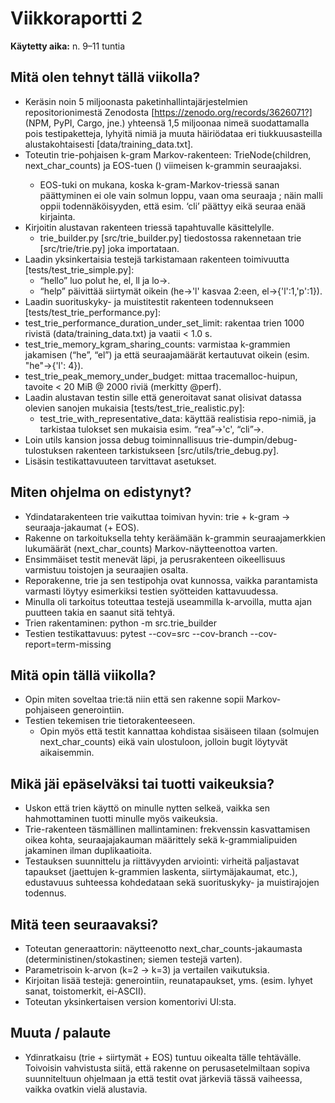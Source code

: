 # Viikkoraportti 2

**Käytetty aika:** n. 9–11 tuntia

## Mitä olen tehnyt tällä viikolla?
- Keräsin noin 5 miljoonasta paketinhallintajärjestelmien repositorionimestä Zenodosta [https://zenodo.org/records/3626071?] (NPM, PyPI, Cargo, jne.) yhteensä 1,5 miljoonaa nimeä suodattamalla pois testipaketteja, lyhyitä nimiä ja muuta häiriödataa eri tiukkuusasteilla alustakohtaisesti [data/training_data.txt].
- Toteutin trie-pohjaisen k-gram Markov-rakenteen: TrieNode(children, next_char_counts) ja EOS-tuen (<EOS>) viimeisen k-grammin seuraajaksi.
  - EOS-tuki on mukana, koska k-gram-Markov-triessä sanan päättyminen ei ole vain solmun loppu, vaan oma seuraaja <EOS>; näin malli oppii todennäköisyyden, että esim. ‘cli’ päättyy eikä seuraa enää kirjainta.
- Kirjoitin alustavan rakenteen triessä tapahtuvalle käsittelylle.
  - trie_builder.py [src/trie_builder.py] tiedostossa rakennetaan trie [src/trie/trie.py] joka importataan.
- Laadin yksinkertaisia testejä tarkistamaan rakenteen toimivuutta [tests/test_trie_simple.py]:
  - “hello” luo polut he, el, ll ja lo→<EOS>.
  - “help” päivittää siirtymät oikein (he→'l' kasvaa 2:een, el→{'l':1,'p':1}).
- Laadin suorituskyky- ja muistitestit rakenteen todennukseen [tests/test_trie_performance.py]:
 - test_trie_performance_duration_under_set_limit: rakentaa trien 1000 rivistä (data/training_data.txt) ja vaatii < 1.0 s.
 - test_trie_memory_kgram_sharing_counts: varmistaa k-grammien jakamisen (“he”, “el”) ja että seuraajamäärät kertautuvat oikein (esim. "he"→{'l': 4}).
 - test_trie_peak_memory_under_budget: mittaa tracemalloc-huipun, tavoite < 20 MiB @ 2000 riviä (merkitty @perf).
- Laadin alustavan testin sille että generoitavat sanat olisivat datassa olevien sanojen mukaisia [tests/test_trie_realistic.py]:
  - test_trie_with_representative_data: käyttää realistisia repo-nimiä, ja tarkistaa tulokset sen mukaisia esim. “rea”→'c', “cli”→<EOS>.  
- Loin utils kansion jossa debug toiminnallisuus trie-dumpin/debug-tulostuksen rakenteen tarkistukseen [src/utils/trie_debug.py].
- Lisäsin testikattavuuteen tarvittavat asetukset.

## Miten ohjelma on edistynyt?
- Ydindatarakenteen trie vaikuttaa toimivan hyvin: trie + k-gram → seuraaja-jakaumat (+ EOS).
- Rakenne on tarkoituksella tehty keräämään k-grammin seuraajamerkkien lukumäärät (next_char_counts) Markov-näytteenottoa varten.
- Ensimmäiset testit menevät läpi, ja perusrakenteen oikeellisuus varmistuu toistojen ja seuraajien osalta.
- Reporakenne, trie ja sen testipohja ovat kunnossa, vaikka parantamista varmasti löytyy esimerkiksi testien syötteiden kattavuudessa.
- Minulla oli tarkoitus toteuttaa testejä useammilla k-arvoilla, mutta ajan puutteen takia en saanut sitä tehtyä.
- Trien rakentaminen: python -m src.trie_builder
- Testien testikattavuus: pytest --cov=src --cov-branch --cov-report=term-missing

## Mitä opin tällä viikolla?
- Opin miten soveltaa trie:tä niin että sen rakenne sopii Markov-pohjaiseen generointiin.
- Testien tekemisen trie tietorakenteeseen.
  - Opin myös että testit kannattaa kohdistaa sisäiseen tilaan (solmujen next_char_counts) eikä vain ulostuloon, jolloin bugit löytyvät aikaisemmin.

## Mikä jäi epäselväksi tai tuotti vaikeuksia?
- Uskon että trien käyttö on minulle nytten selkeä, vaikka sen hahmottaminen tuotti minulle myös vaikeuksia. 
- Trie-rakenteen täsmällinen mallintaminen: frekvenssin kasvattamisen oikea kohta, seuraajajakauman määrittely sekä k-grammialipuiden jakaminen ilman duplikaatioita.
- Testauksen suunnittelu ja riittävyyden arviointi: virheitä paljastavat tapaukset (jaettujen k-grammien laskenta, siirtymäjakaumat, etc.), edustavuus suhteessa kohdedataan sekä suorituskyky- ja muistirajojen todennus.

## Mitä teen seuraavaksi?
- Toteutan generaattorin: näytteenotto next_char_counts-jakaumasta (deterministinen/stokastinen; siemen testejä varten).
- Parametrisoin k-arvon (k=2 → k=3) ja vertailen vaikutuksia.
- Kirjoitan lisää testejä: generointiin, reunatapaukset, yms. (esim. lyhyet sanat, toistomerkit, ei-ASCII).
- Toteutan yksinkertaisen version komentorivi UI:sta.

## Muuta / palaute
- Ydinratkaisu (trie + siirtymät + EOS) tuntuu oikealta tälle tehtävälle. Toivoisin vahvistusta siitä, että rakenne on perusasetelmiltaan sopiva suunniteltuun ohjelmaan ja että testit ovat järkeviä tässä vaiheessa, vaikka ovatkin vielä alustavia.
